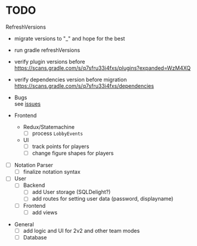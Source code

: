 # TODO

RefreshVersions

- migrate versions to "_" and hope for the best
- run gradle refreshVersions
- verify plugin versions before https://scans.gradle.com/s/q7sfru33i4fxs/plugins?expanded=WzM4XQ
- verify dependencies version before migration https://scans.gradle.com/s/q7sfru33i4fxs/dependencies


- Bugs \
  see [issues](https://github.com/NikkyAI/pentagame/issues?q=is%3Aissue+is%3Aopen+sort%3Aupdated-desc)

- Frontend
  - Redux/Statemachine
    - [ ] process `LobbyEvents`
  - UI
    - [ ] track points for players
    - [ ] change figure shapes for players

- [ ] Notation Parser
  - [ ] finalize notation syntax

- [ ] User
  - [ ] Backend
    - [ ] add User storage (SQLDelight?)
    - [ ] add routes for setting user data (password, displayname)
  - [ ] Frontend
    - [ ] add views
  
- General
  - [ ] add logic and UI for 2v2 and other team modes
  - [ ] Database
